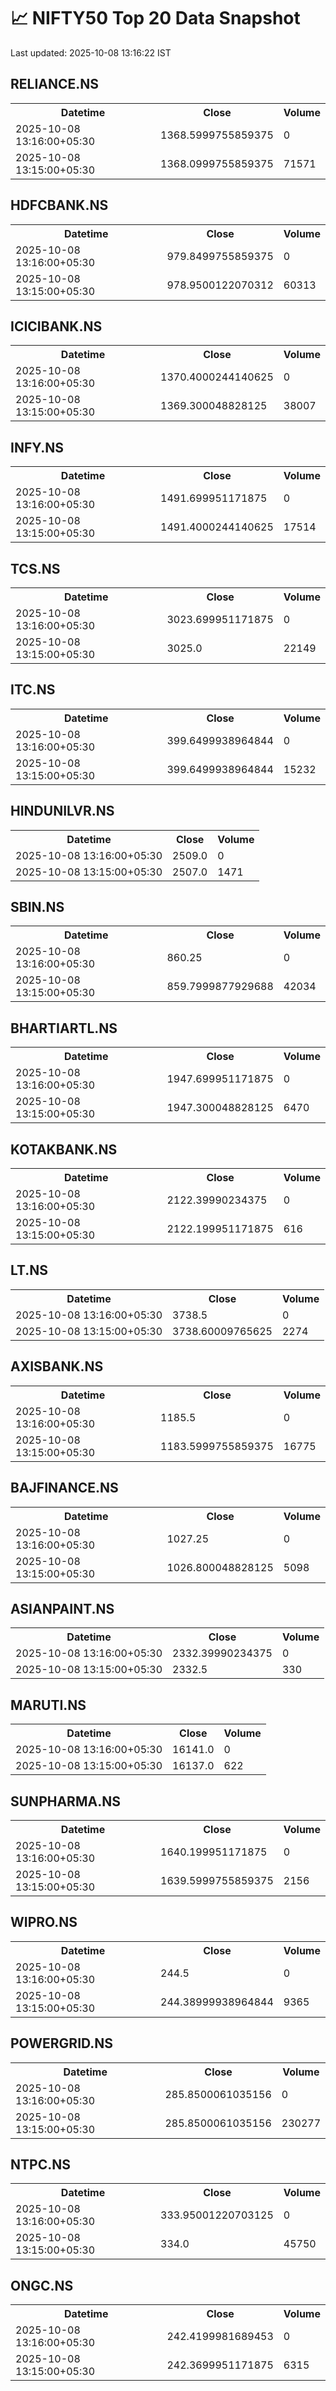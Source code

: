 # 📈 NIFTY50 Top 20 Data Snapshot

Last updated: 2025-10-08 13:16:22 IST

## RELIANCE.NS

<table>
  <tr><th>Datetime</th><th>Close</th><th>Volume</th></tr>
  <tr><td>2025-10-08 13:16:00+05:30</td><td>1368.5999755859375</td><td>0</td></tr>
  <tr><td>2025-10-08 13:15:00+05:30</td><td>1368.0999755859375</td><td>71571</td></tr>
</table>

## HDFCBANK.NS

<table>
  <tr><th>Datetime</th><th>Close</th><th>Volume</th></tr>
  <tr><td>2025-10-08 13:16:00+05:30</td><td>979.8499755859375</td><td>0</td></tr>
  <tr><td>2025-10-08 13:15:00+05:30</td><td>978.9500122070312</td><td>60313</td></tr>
</table>

## ICICIBANK.NS

<table>
  <tr><th>Datetime</th><th>Close</th><th>Volume</th></tr>
  <tr><td>2025-10-08 13:16:00+05:30</td><td>1370.4000244140625</td><td>0</td></tr>
  <tr><td>2025-10-08 13:15:00+05:30</td><td>1369.300048828125</td><td>38007</td></tr>
</table>

## INFY.NS

<table>
  <tr><th>Datetime</th><th>Close</th><th>Volume</th></tr>
  <tr><td>2025-10-08 13:16:00+05:30</td><td>1491.699951171875</td><td>0</td></tr>
  <tr><td>2025-10-08 13:15:00+05:30</td><td>1491.4000244140625</td><td>17514</td></tr>
</table>

## TCS.NS

<table>
  <tr><th>Datetime</th><th>Close</th><th>Volume</th></tr>
  <tr><td>2025-10-08 13:16:00+05:30</td><td>3023.699951171875</td><td>0</td></tr>
  <tr><td>2025-10-08 13:15:00+05:30</td><td>3025.0</td><td>22149</td></tr>
</table>

## ITC.NS

<table>
  <tr><th>Datetime</th><th>Close</th><th>Volume</th></tr>
  <tr><td>2025-10-08 13:16:00+05:30</td><td>399.6499938964844</td><td>0</td></tr>
  <tr><td>2025-10-08 13:15:00+05:30</td><td>399.6499938964844</td><td>15232</td></tr>
</table>

## HINDUNILVR.NS

<table>
  <tr><th>Datetime</th><th>Close</th><th>Volume</th></tr>
  <tr><td>2025-10-08 13:16:00+05:30</td><td>2509.0</td><td>0</td></tr>
  <tr><td>2025-10-08 13:15:00+05:30</td><td>2507.0</td><td>1471</td></tr>
</table>

## SBIN.NS

<table>
  <tr><th>Datetime</th><th>Close</th><th>Volume</th></tr>
  <tr><td>2025-10-08 13:16:00+05:30</td><td>860.25</td><td>0</td></tr>
  <tr><td>2025-10-08 13:15:00+05:30</td><td>859.7999877929688</td><td>42034</td></tr>
</table>

## BHARTIARTL.NS

<table>
  <tr><th>Datetime</th><th>Close</th><th>Volume</th></tr>
  <tr><td>2025-10-08 13:16:00+05:30</td><td>1947.699951171875</td><td>0</td></tr>
  <tr><td>2025-10-08 13:15:00+05:30</td><td>1947.300048828125</td><td>6470</td></tr>
</table>

## KOTAKBANK.NS

<table>
  <tr><th>Datetime</th><th>Close</th><th>Volume</th></tr>
  <tr><td>2025-10-08 13:16:00+05:30</td><td>2122.39990234375</td><td>0</td></tr>
  <tr><td>2025-10-08 13:15:00+05:30</td><td>2122.199951171875</td><td>616</td></tr>
</table>

## LT.NS

<table>
  <tr><th>Datetime</th><th>Close</th><th>Volume</th></tr>
  <tr><td>2025-10-08 13:16:00+05:30</td><td>3738.5</td><td>0</td></tr>
  <tr><td>2025-10-08 13:15:00+05:30</td><td>3738.60009765625</td><td>2274</td></tr>
</table>

## AXISBANK.NS

<table>
  <tr><th>Datetime</th><th>Close</th><th>Volume</th></tr>
  <tr><td>2025-10-08 13:16:00+05:30</td><td>1185.5</td><td>0</td></tr>
  <tr><td>2025-10-08 13:15:00+05:30</td><td>1183.5999755859375</td><td>16775</td></tr>
</table>

## BAJFINANCE.NS

<table>
  <tr><th>Datetime</th><th>Close</th><th>Volume</th></tr>
  <tr><td>2025-10-08 13:16:00+05:30</td><td>1027.25</td><td>0</td></tr>
  <tr><td>2025-10-08 13:15:00+05:30</td><td>1026.800048828125</td><td>5098</td></tr>
</table>

## ASIANPAINT.NS

<table>
  <tr><th>Datetime</th><th>Close</th><th>Volume</th></tr>
  <tr><td>2025-10-08 13:16:00+05:30</td><td>2332.39990234375</td><td>0</td></tr>
  <tr><td>2025-10-08 13:15:00+05:30</td><td>2332.5</td><td>330</td></tr>
</table>

## MARUTI.NS

<table>
  <tr><th>Datetime</th><th>Close</th><th>Volume</th></tr>
  <tr><td>2025-10-08 13:16:00+05:30</td><td>16141.0</td><td>0</td></tr>
  <tr><td>2025-10-08 13:15:00+05:30</td><td>16137.0</td><td>622</td></tr>
</table>

## SUNPHARMA.NS

<table>
  <tr><th>Datetime</th><th>Close</th><th>Volume</th></tr>
  <tr><td>2025-10-08 13:16:00+05:30</td><td>1640.199951171875</td><td>0</td></tr>
  <tr><td>2025-10-08 13:15:00+05:30</td><td>1639.5999755859375</td><td>2156</td></tr>
</table>

## WIPRO.NS

<table>
  <tr><th>Datetime</th><th>Close</th><th>Volume</th></tr>
  <tr><td>2025-10-08 13:16:00+05:30</td><td>244.5</td><td>0</td></tr>
  <tr><td>2025-10-08 13:15:00+05:30</td><td>244.38999938964844</td><td>9365</td></tr>
</table>

## POWERGRID.NS

<table>
  <tr><th>Datetime</th><th>Close</th><th>Volume</th></tr>
  <tr><td>2025-10-08 13:16:00+05:30</td><td>285.8500061035156</td><td>0</td></tr>
  <tr><td>2025-10-08 13:15:00+05:30</td><td>285.8500061035156</td><td>230277</td></tr>
</table>

## NTPC.NS

<table>
  <tr><th>Datetime</th><th>Close</th><th>Volume</th></tr>
  <tr><td>2025-10-08 13:16:00+05:30</td><td>333.95001220703125</td><td>0</td></tr>
  <tr><td>2025-10-08 13:15:00+05:30</td><td>334.0</td><td>45750</td></tr>
</table>

## ONGC.NS

<table>
  <tr><th>Datetime</th><th>Close</th><th>Volume</th></tr>
  <tr><td>2025-10-08 13:16:00+05:30</td><td>242.4199981689453</td><td>0</td></tr>
  <tr><td>2025-10-08 13:15:00+05:30</td><td>242.3699951171875</td><td>6315</td></tr>
</table>

